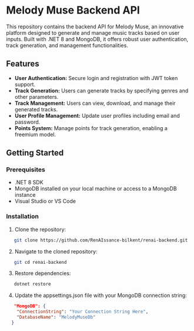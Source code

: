 # Melody Muse Backend API

This repository contains the backend API for Melody Muse, an innovative platform designed to generate and manage music tracks based on user inputs. Built with .NET 8 and MongoDB, it offers robust user authentication, track generation, and management functionalities.

## Features

- **User Authentication:** Secure login and registration with JWT token support.
- **Track Generation:** Users can generate tracks by specifying genres and other parameters.
- **Track Management:** Users can view, download, and manage their generated tracks.
- **User Profile Management:** Update user profiles including email and password.
- **Points System:** Manage points for track generation, enabling a freemium model.

## Getting Started

### Prerequisites

- .NET 8 SDK
- MongoDB installed on your local machine or access to a MongoDB instance
- Visual Studio or VS Code

### Installation

1. Clone the repository:

```bash
   git clone https://github.com/RenAIssance-bilkent/renai-backend.git
```
2. Navigate to the cloned repository:
```bash
   git cd renai-backend
```
3. Restore dependencies:
```bash
   dotnet restore
```
4. Update the appsettings.json file with your MongoDB connection string:
```json
   "MongoDB": {
    "ConnectionString": "Your Connection String Here",
    "DatabaseName": "MelodyMuseDb"
  }
```
